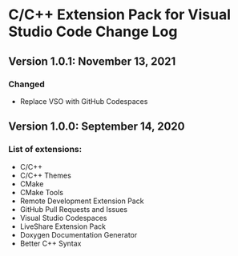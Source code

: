 # C/C++ Extension Pack for Visual Studio Code Change Log

## Version 1.0.1: November 13, 2021
### Changed
* Replace VSO with GitHub Codespaces

## Version 1.0.0: September 14, 2020
### List of extensions:
* C/C++
* C/C++ Themes
* CMake
* CMake Tools
* Remote Development Extension Pack
* GitHub Pull Requests and Issues
* Visual Studio Codespaces
* LiveShare Extension Pack
* Doxygen Documentation Generator
* Better C++ Syntax

